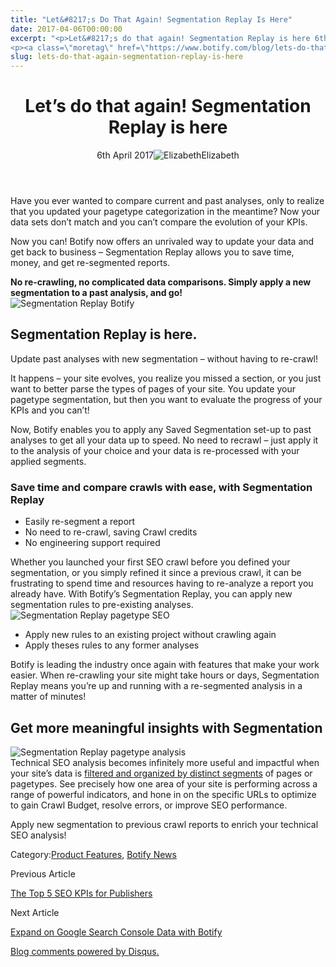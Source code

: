 ```yaml
---
title: "Let&#8217;s Do That Again! Segmentation Replay Is Here"
date: 2017-04-06T00:00:00
excerpt: "<p>Let&#8217;s do that again! Segmentation Replay is here 6th April 2017Elizabeth Have you ever wanted to compare current and past analyses, only to realize that you updated your pagetype categorization in the meantime? Now your data sets don&#8217;t match and you can&#8217;t compare the evolution of your KPIs. Now you can! Botify now offers an&hellip; </p>
<p><a class=\"moretag\" href=\"https://www.botify.com/blog/lets-do-that-again-segmentation-replay-is-here\">Read the full article</a></p>"
slug: lets-do-that-again-segmentation-replay-is-here
---
```


<header class="text-center">
<h1 class="font-internacional font-regular normal text-header-one leading-header-one text-typography-accent-2">Let&#8217;s do that again! Segmentation Replay is here</h1>
<div class="flex items-center justify-center my-3"><span class="mr-1 font-internacional font-regular normal text-base leading-none text-typography-primary-lighter">6th April 2017</span><img decoding="async" alt="Elizabeth" class="rounded-full w-10 h-10" src="//images.ctfassets.net/tp56mevc46jo/7J44jdDBuwiI2UCwMAKMsu/0f8c5d315932c0144258765c275cfa14/CV5A9804_sq.jpg"><span class="ml-1 font-internacional font-regular normal text-base leading-none text-typography-primary">Elizabeth</span></div>
</header>
<p><span class="font-roboto font-regular normal text-base leading-none Markdown__Container"></span></p>
<p>Have you ever wanted to compare current and past analyses, only to realize that you updated your pagetype categorization in the meantime? Now your data sets don&#8217;t match and you can&#8217;t compare the evolution of your KPIs.</p>
<p>Now you can! Botify now offers an unrivaled way to update your data and get back to business &#8211; Segmentation Replay allows you to save time, money, and get re-segmented reports.</p>
<p><strong>No re-crawling, no complicated data comparisons. Simply apply a new segmentation to a past analysis, and go!</strong><br />
<img decoding="async" alt="Segmentation Replay Botify" src="//images.contentful.com/x3pujrb0lw7o/1LoYVO2inCu4i86Wwimoye/03314cc425a9d3e820ba4458871ae7bc/Segmentation_Replay_Botify.png"></p>
<h2 id="segmentation-replay-is-here-">Segmentation Replay is here.</h2>
<p>Update past analyses with new segmentation &#8211; without having to re-crawl!</p>
<p>It happens &#8211; your site evolves, you realize you missed a section, or you just want to better parse the types of pages of your site. You update your pagetype segmentation, but then you want to evaluate the progress of your KPIs and you can&#8217;t!</p>
<p>Now, Botify enables you to apply any Saved Segmentation set-up to past analyses to get all your data up to speed. No need to recrawl &#8211; just apply it to the analysis of your choice and your data is re-processed with your applied segments.</p>
<h3 id="save-time-and-compare-crawls-with-ease-with-segmentation-replay">Save time and compare crawls with ease, with Segmentation Replay</h3>
<ul>
<li>Easily re-segment a report</li>
<li>No need to re-crawl, saving Crawl credits</li>
<li>No engineering support required</li>
</ul>
<p>Whether you launched your first SEO crawl before you defined your segmentation, or you simply refined it since a previous crawl, it can be frustrating to spend time and resources having to re-analyze a report you already have. With Botify&#8217;s Segmentation Replay, you can apply new segmentation rules to pre-existing analyses.<br />
<img decoding="async" alt="Segmentation Replay pagetype SEO" src="//images.contentful.com/x3pujrb0lw7o/2hcBUOp6hm6SAecewQA2yM/20108ca75080286d6be3120e9b2717ff/Segmentation_Replay_pagetype_SEO.png"></p>
<ul>
<li>Apply new rules to an existing project without crawling again</li>
<li>Apply theses rules to any former analyses</li>
</ul>
<p>Botify is leading the industry once again with features that make your work easier. When re-crawling your site might take hours or days, Segmentation Replay means you&#8217;re up and running with a re-segmented analysis in a matter of minutes!</p>
<h2 id="get-more-meaningful-insights-with-segmentation">Get more meaningful insights with Segmentation</h2>
<p><img decoding="async" alt="Segmentation Replay pagetype analysis" src="//images.contentful.com/x3pujrb0lw7o/5fT4Ioww7usMUQkKQcqIsA/c0b27b044f41ed927a930ae51c00f5a7/Segmentation_Replay_pagetype_analysis.png"><br />
Technical SEO analysis becomes infinitely more useful and impactful when your site&#8217;s data is <a href="https://www.botify.com/blog/segmentation">filtered and organized by distinct segments</a> of pages or pagetypes. See precisely how one area of your site is performing across a range of powerful indicators, and hone in on the specific URLs to optimize to gain Crawl Budget, resolve errors, or improve SEO performance.</p>
<p>Apply new segmentation to previous crawl reports to enrich your technical SEO analysis!</p>
<div class="tags leading-big border-t border-b border-brand-quaternary-lighter mt-4"><span class="mr-1 font-roboto font-regular normal text-base leading-none">Category:</span><span><a class="uppercase text-typography-accent-1" href="/blog/tag/product-features">Product Features</a><span>, </span></span><span><a class="uppercase text-typography-accent-1" href="/blog">Botify News</a></span></div>
<footer class="flex justify-center my-5 mx-5">
<div class="mr-1 w-1/2 text-right">
<p><span class="font-internacional font-regular normal text-base leading-none text-typography-primary">Previous Article</span></p>
<p><a class="inline-block mt-2" href="/blog/the-top-5-seo-kpis-for-publishers"><span class="font-roboto font-regular normal text-base leading-none text-typography-accent-4">The Top 5 SEO KPIs for Publishers</span></a></p>
</div>
<div class="ml-1 w-1/2">
<p><span class="font-internacional font-regular normal text-base leading-none text-typography-primary">Next Article</span></p>
<p><a class="inline-block mt-2" href="/blog/expand-on-google-search-console-data-with-botify"><span class="font-roboto font-regular normal text-base leading-none text-typography-accent-4">Expand on Google Search Console Data with Botify</span></a></p>
</div>
</footer>
<div shortname="botify" title="Let's do that again! Segmentation Replay is here" url="https://www.botify.com/blog/lets-do-that-again-segmentation-replay-is-here">
<div id="disqus_thread_old"></div>
<p><a class="dsq-brlink" href="http://disqus.com">Blog comments powered by <span class="logo-disqus">Disqus</span>.</a></p>
</div>
